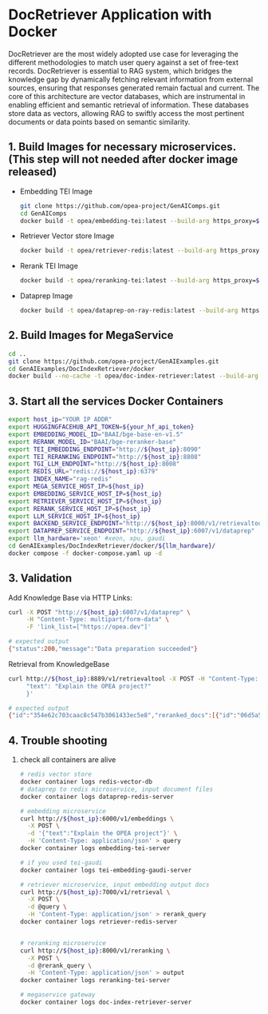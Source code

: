 # DocRetriever Application with Docker

DocRetriever are the most widely adopted use case for leveraging the different methodologies to match user query against a set of free-text records. DocRetriever is essential to RAG system, which bridges the knowledge gap by dynamically fetching relevant information from external sources, ensuring that responses generated remain factual and current. The core of this architecture are vector databases, which are instrumental in enabling efficient and semantic retrieval of information. These databases store data as vectors, allowing RAG to swiftly access the most pertinent documents or data points based on semantic similarity.

## 1. Build Images for necessary microservices. (This step will not needed after docker image released)

- Embedding TEI Image

  ```bash
  git clone https://github.com/opea-project/GenAIComps.git
  cd GenAIComps
  docker build -t opea/embedding-tei:latest --build-arg https_proxy=$https_proxy --build-arg http_proxy=$http_proxy -f comps/embeddings/langchain/docker/Dockerfile .
  ```

- Retriever Vector store Image

  ```bash
  docker build -t opea/retriever-redis:latest --build-arg https_proxy=$https_proxy --build-arg http_proxy=$http_proxy -f comps/retrievers/langchain/redis/docker/Dockerfile .
  ```

- Rerank TEI Image

  ```bash
  docker build -t opea/reranking-tei:latest --build-arg https_proxy=$https_proxy --build-arg http_proxy=$http_proxy -f comps/reranks/tei/docker/Dockerfile .
  ```

- Dataprep Image

  ```bash
  docker build -t opea/dataprep-on-ray-redis:latest --build-arg https_proxy=$https_proxy --build-arg http_proxy=$http_proxy -f comps/dataprep/redis/langchain_ray/docker/Dockerfile .
  ```

## 2. Build Images for MegaService

```bash
cd ..
git clone https://github.com/opea-project/GenAIExamples.git
cd GenAIExamples/DocIndexRetriever/docker
docker build --no-cache -t opea/doc-index-retriever:latest --build-arg https_proxy=$https_proxy --build-arg http_proxy=$http_proxy -f ./Dockerfile .
```

## 3. Start all the services Docker Containers

```bash
export host_ip="YOUR IP ADDR"
export HUGGINGFACEHUB_API_TOKEN=${your_hf_api_token}
export EMBEDDING_MODEL_ID="BAAI/bge-base-en-v1.5"
export RERANK_MODEL_ID="BAAI/bge-reranker-base"
export TEI_EMBEDDING_ENDPOINT="http://${host_ip}:8090"
export TEI_RERANKING_ENDPOINT="http://${host_ip}:8808"
export TGI_LLM_ENDPOINT="http://${host_ip}:8008"
export REDIS_URL="redis://${host_ip}:6379"
export INDEX_NAME="rag-redis"
export MEGA_SERVICE_HOST_IP=${host_ip}
export EMBEDDING_SERVICE_HOST_IP=${host_ip}
export RETRIEVER_SERVICE_HOST_IP=${host_ip}
export RERANK_SERVICE_HOST_IP=${host_ip}
export LLM_SERVICE_HOST_IP=${host_ip}
export BACKEND_SERVICE_ENDPOINT="http://${host_ip}:8000/v1/retrievaltool"
export DATAPREP_SERVICE_ENDPOINT="http://${host_ip}:6007/v1/dataprep"
export llm_hardware='xeon' #xeon, xpu, gaudi
cd GenAIExamples/DocIndexRetriever/docker/${llm_hardware}/
docker compose -f docker-compose.yaml up -d
```

## 3. Validation

Add Knowledge Base via HTTP Links:

```bash
curl -X POST "http://${host_ip}:6007/v1/dataprep" \
     -H "Content-Type: multipart/form-data" \
     -F 'link_list=["https://opea.dev"]'

# expected output
{"status":200,"message":"Data preparation succeeded"}
```

Retrieval from KnowledgeBase

```bash
curl http://${host_ip}:8889/v1/retrievaltool -X POST -H "Content-Type: application/json" -d '{
     "text": "Explain the OPEA project?"
     }'

# expected output
{"id":"354e62c703caac8c547b3061433ec5e8","reranked_docs":[{"id":"06d5a5cefc06cf9a9e0b5fa74a9f233c","text":"Close SearchsearchMenu WikiNewsCommunity Daysx-twitter linkedin github searchStreamlining implementation of enterprise-grade Generative AIEfficiently integrate secure, performant, and cost-effective Generative AI workflows into business value.TODAYOPEA..."}],"initial_query":"Explain the OPEA project?"}
```

## 4. Trouble shooting

1. check all containers are alive

   ```bash
   # redis vector store
   docker container logs redis-vector-db
   # dataprep to redis microservice, input document files
   docker container logs dataprep-redis-server

   # embedding microservice
   curl http://${host_ip}:6000/v1/embeddings \
     -X POST \
     -d '{"text":"Explain the OPEA project"}' \
     -H 'Content-Type: application/json' > query
   docker container logs embedding-tei-server

   # if you used tei-gaudi
   docker container logs tei-embedding-gaudi-server

   # retriever microservice, input embedding output docs
   curl http://${host_ip}:7000/v1/retrieval \
     -X POST \
     -d @query \
     -H 'Content-Type: application/json' > rerank_query
   docker container logs retriever-redis-server


   # reranking microservice
   curl http://${host_ip}:8000/v1/reranking \
     -X POST \
     -d @rerank_query \
     -H 'Content-Type: application/json' > output
   docker container logs reranking-tei-server

   # megaservice gateway
   docker container logs doc-index-retriever-server
   ```

